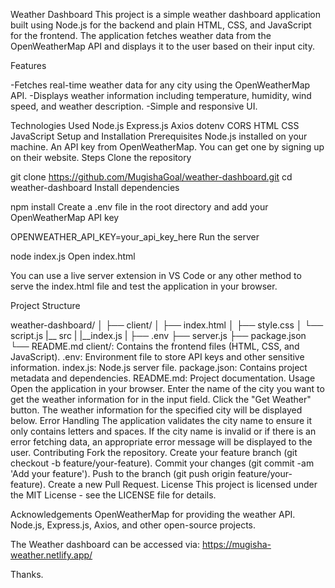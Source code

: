 Weather Dashboard
This project is a simple weather dashboard application built using Node.js for the backend and plain HTML, CSS, and JavaScript for the frontend. The application fetches weather data from the OpenWeatherMap API and displays it to the user based on their input city.

Features

-Fetches real-time weather data for any city using the OpenWeatherMap API.
-Displays weather information including temperature, humidity, wind speed, and weather description.
-Simple and responsive UI.

Technologies Used
Node.js
Express.js
Axios
dotenv
CORS
HTML
CSS
JavaScript
Setup and Installation
Prerequisites
Node.js installed on your machine.
An API key from OpenWeatherMap. You can get one by signing up on their website.
Steps
Clone the repository

git clone https://github.com/MugishaGoal/weather-dashboard.git
cd weather-dashboard
Install dependencies

npm install
Create a .env file in the root directory and add your OpenWeatherMap API key

OPENWEATHER_API_KEY=your_api_key_here
Run the server

node index.js
Open index.html

You can use a live server extension in VS Code or any other method to serve the index.html file and test the application in your browser.

Project Structure

weather-dashboard/
│
├── client/
│   ├── index.html
│   ├── style.css
│   └── script.js
|__ src
|   |__index.js
|
├── .env
├── server.js
├── package.json
└── README.md
client/: Contains the frontend files (HTML, CSS, and JavaScript).
.env: Environment file to store API keys and other sensitive information.
index.js: Node.js server file.
package.json: Contains project metadata and dependencies.
README.md: Project documentation.
Usage
Open the application in your browser.
Enter the name of the city you want to get the weather information for in the input field.
Click the "Get Weather" button.
The weather information for the specified city will be displayed below.
Error Handling
The application validates the city name to ensure it only contains letters and spaces.
If the city name is invalid or if there is an error fetching data, an appropriate error message will be displayed to the user.
Contributing
Fork the repository.
Create your feature branch (git checkout -b feature/your-feature).
Commit your changes (git commit -am 'Add your feature').
Push to the branch (git push origin feature/your-feature).
Create a new Pull Request.
License
This project is licensed under the MIT License - see the LICENSE file for details.

Acknowledgements
OpenWeatherMap for providing the weather API.
Node.js, Express.js, Axios, and other open-source projects.

The Weather dashboard can be accessed via:
https://mugisha-weather.netlify.app/

Thanks.